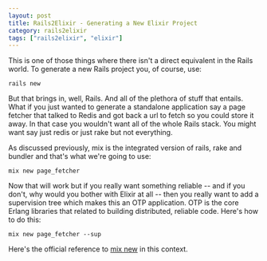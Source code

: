 ```yaml
---
layout: post
title: Rails2Elixir - Generating a New Elixir Project
category: rails2elixir
tags: ["rails2elixir", "elixir"]
---
```

This is one of those things where there isn't a direct equivalent in the Rails world.  To generate a new Rails project you, of course, use: 

    rails new
    
But that brings in, well, Rails.  And all of the plethora of stuff that entails.  What if you just wanted to generate a standalone application say a page fetcher that talked to Redis and got back a url to fetch so you could store it away.  In that case you wouldn't want all of the whole Rails stack.  You might want say just redis or just rake but not everything.

As discussed previously, mix is the integrated version of rails, rake and bundler and that's what we're going to use:

    mix new page_fetcher

Now that will work but if you really want something reliable -- and if you don't, why would you bother with Elixir at all -- then you really want to add a supervision tree which makes this an OTP application.  OTP is the core Erlang libraries that related to building distributed, reliable code.  Here's how to do this:

    mix new page_fetcher --sup
    
Here's the official reference to [mix new](http://elixir-lang.org/docs/stable/mix/Mix.Tasks.New.html) in this context.    